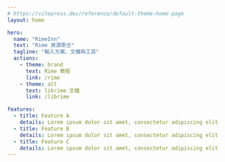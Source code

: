 ```yaml
---
# https://vitepress.dev/reference/default-theme-home-page
layout: home

hero:
  name: "RimeInn"
  text: "Rime 資源聚合"
  tagline: "輸入方案、文檔與工具"
  actions:
    - theme: brand
      text: Rime 教程
      link: /rime
    - theme: alt
      text: librime 文檔
      link: /librime

features:
  - title: Feature A
    details: Lorem ipsum dolor sit amet, consectetur adipiscing elit
  - title: Feature B
    details: Lorem ipsum dolor sit amet, consectetur adipiscing elit
  - title: Feature C
    details: Lorem ipsum dolor sit amet, consectetur adipiscing elit
---
```


